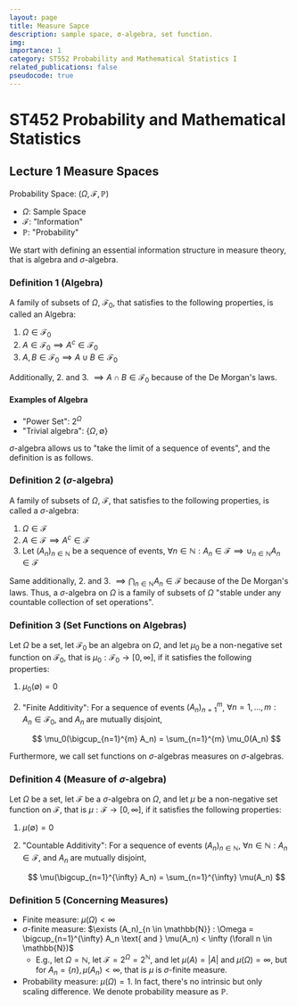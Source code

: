 ```yaml
---
layout: page
title: Measure Sapce
description: sample space, σ-algebra, set function.
img:
importance: 1
category: ST552 Probability and Mathematical Statistics I
related_publications: false
pseudocode: true
---
```


# ST452 Probability and Mathematical Statistics

## Lecture 1 Measure Spaces

Probability Space: $(\Omega, \mathcal{F}, \mathbb{P})$

- $\Omega$: Sample Space
- $\mathcal{F}$: "Information"
- $\mathbb{P}$: "Probability"

We start with defining an essential information structure in measure theory, that is algebra and $\sigma$-algebra.

### Definition 1 (Algebra)

A family of subsets of $\Omega$, $\mathcal{F}_0$, that satisfies to the following properties, is called an Algebra:

1. $\Omega \in \mathcal{F}_0$
2. $A \in \mathcal{F}_0 \implies A^c \in \mathcal{F}_0$
3. $A, B \in \mathcal{F}_0 \implies A \cup B \in \mathcal{F}_0$

Additionally, 2. and 3. $\implies A \cap B \in \mathcal{F}_0$ because of the De Morgan's laws.

#### Examples of Algebra

- "Power Set": $2^\Omega$
- "Trivial algebra": $\{\Omega, \emptyset\}$

$\sigma$-algebra allows us to "take the limit of a sequence of events", and the definition is as follows.

### Definition 2 ($\sigma$-algebra)

A family of subsets of $\Omega$, $\mathcal{F}$, that satisfies to the following properties, is called a $\sigma$-algebra:

1. $\Omega \in \mathcal{F}$
2. $A \in \mathcal{F} \implies A^c \in \mathcal{F}$
3. Let $(A_n)_{n \in \mathbb{N}}$ be a sequence of events, $\forall n \in \mathbb{N} : A_n \in \mathcal{F} \implies \cup_{n \in \mathbb{N}} A_n \in \mathcal{F}$

Same additionally, 2. and 3. $\implies \bigcap_{n \in \mathbb{N}} A_n \in \mathcal{F}$ because of the De Morgan's laws. Thus, a $\sigma$-algebra on $\Omega$ is a family of subsets of $\Omega$ "stable under any countable collection of set operations".

### Definition 3 (Set Functions on Algebras)

Let $\Omega$ be a set, let $\mathcal{F}_0$ be an algebra on $\Omega$, and let $\mu_0$ be a non-negative set function on $\mathcal{F}_0$, that is $\mu_0: \mathcal{F}_0 \rightarrow [0, \infty]$, if it satisfies the following properties:

1. $\mu_0(\emptyset) = 0$
2. "Finite Additivity": For a sequence of events $(A_n)_{n=1}^m$, $\forall n=1,...,m : A_n \in \mathcal{F}_0$, and $A_n$ are mutually disjoint,

   $$
   \mu_0(\bigcup_{n=1}^{m} A_n) = \sum_{n=1}^{m} \mu_0(A_n)
   $$

Furthermore, we call set functions on $\sigma$-algebras measures on $\sigma$-algebras.

### Definition 4 (Measure of $\sigma$-algebra)

Let $\Omega$ be a set, let $\mathcal{F}$ be a $\sigma$-algebra on $\Omega$, and let $\mu$ be a non-negative set function on $\mathcal{F}$, that is $\mu: \mathcal{F} \rightarrow [0, \infty]$, if it satisfies the following properties:

1. $\mu(\emptyset) = 0$
2. "Countable Additivity": For a sequence of events $(A_n)_{n \in \mathbb{N}}$, $\forall n \in \mathbb{N} : A_n \in \mathcal{F}$, and $A_n$ are mutually disjoint,

   $$
   \mu(\bigcup_{n=1}^{\infty} A_n) = \sum_{n=1}^{\infty} \mu(A_n)
   $$

### Definition 5 (Concerning Measures)

- Finite measure: $\mu(\Omega) < \infty$
- $\sigma$-finite measure: $\exists (A_n)_{n \in \mathbb{N}} : \Omega = \bigcup_{n=1}^{\infty} A_n \text{ and } \mu(A_n) < \infty (\forall n \in \mathbb{N})$
  - E.g., let $\Omega = \mathbb{N}$, let $\mathcal{F} = 2^{\Omega} = 2^{\mathbb{N}}$, and let $\mu(A) = |A|$ and $\mu(\Omega) = \infty$, but for $A_n = \{n\}, \mu(A_n) < \infty$, that is $\mu$ is $\sigma$-finite measure.
- Probability measure: $\mu(\Omega) = 1$. In fact, there's no intrinsic but only scaling difference. We denote probability measure as $\mathbb{P}$.
